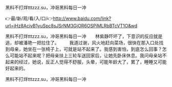 黑料不打烊tttzzz.su，冲哥黑料每日一冲

👉最/新/观/看/入/口/👉http://www.baidu.com/link?url=jHz8AcivB1yuSpc8sJSrNM3GjOR6OSPiMLRbBTcVT1O&wd

黑料不打烊tttzzz.su，冲哥黑料每日一冲　　林紫静吓坏了，下意识的反应就是逃，却被潘艳一把拉住了。
　　我道过谢，风火地赶向菜场，很快在那入口处找到母亲，她坐在一张椅子上，可就是站不起来了。我感到害怕，到底怎么回事？怎么可能站不起来呢？把母亲扶上三轮车送回家后，让她先卧床休息。我问母亲站不起来的经过，她说，反正人觉得不舒服，头晕，可能年龄大了，累了，睡睡又可能好起来的。


黑料不打烊tttzzz.su，冲哥黑料每日一冲

